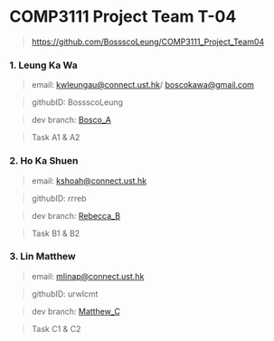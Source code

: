 # COMP3111 Project Team T-04

> <https://github.com/BossscoLeung/COMP3111_Project_Team04>

### 1. Leung Ka Wa
> email: kwleungau@connect.ust.hk/ boscokawa@gmail.com

> githubID: BossscoLeung	

> dev branch: [Bosco_A](https://github.com/BossscoLeung/COMP3111_Project_Team04/tree/Bosco_A)

> Task A1 & A2

### 2. Ho Ka Shuen
> email: kshoah@connect.ust.hk

> githubID: rrreb	

> dev branch: [Rebecca_B](https://github.com/BossscoLeung/COMP3111_Project_Team04/tree/Rebecca_B)

> Task B1 & B2
	
	
### 3. Lin Matthew
> email: mlinap@connect.ust.hk

> githubID: urwlcmt

> dev branch: [Matthew_C](https://github.com/BossscoLeung/COMP3111_Project_Team04/tree/Matthew_C)

> Task C1 & C2
	
